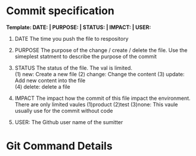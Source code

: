 # Commit specification
**Template: DATE: | PURPOSE: | STATUS: | IMPACT: | USER:**

1. DATE
The time you push the file to respository

2. PURPOSE
The purpose of the change / create / delete the file. Use the simeplest statment to describe the purpose of the commit

3. STATUS
The status of the file. The val is limited.  
(1) new:  Create a new file 
(2) change: Change the content 
(3) update: Add new content into the file  
(4) delete: delete a file 

4. IMPACT
The impact how the commit of this file impact the environment. There are only limited vaules
(1)product
(2)test
(3)none: This vaule usually use for the commit without code

5. USER: 
The Github user name of the sumitter


# Git Command Details